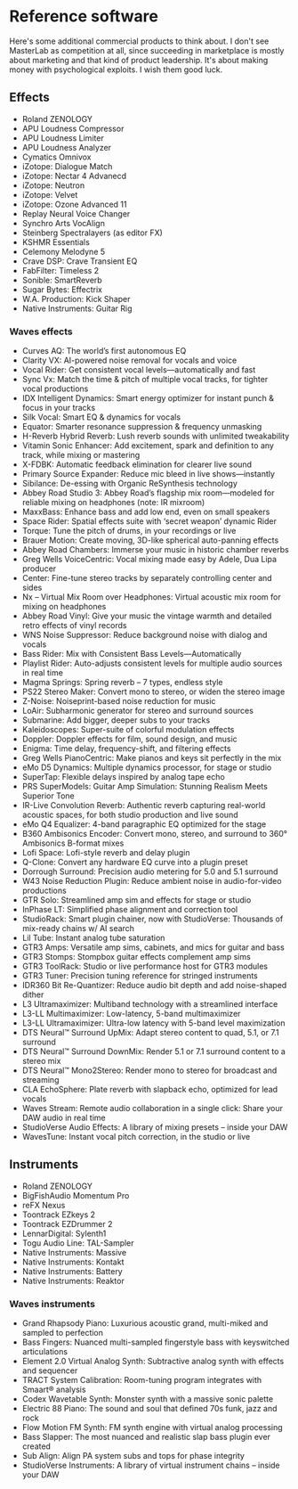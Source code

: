 # Reference software
Here's some additional commercial products to think about. I don't see MasterLab as competition at all, since succeeding in marketplace is mostly about marketing and that kind of product leadership. It's about making money with psychological exploits. I wish them good luck.

## Effects
- Roland ZENOLOGY
- APU Loudness Compressor
- APU Loudness Limiter
- APU Loudness Analyzer
- Cymatics Omnivox
- iZotope: Dialogue Match
- iZotope: Nectar 4 Advanecd
- iZotope: Neutron
- iZotope: Velvet
- iZotope: Ozone Advanced 11
- Replay Neural Voice Changer
- Synchro Arts VocAlign
- Steinberg Spectralayers (as editor FX)
- KSHMR Essentials
- Celemony Melodyne 5
- Crave DSP: Crave Transient EQ
- FabFilter: Timeless 2
- Sonible: SmartReverb
- Sugar Bytes: Effectrix
- W.A. Production: Kick Shaper
- Native Instruments: Guitar Rig

### Waves effects
- Curves AQ: The world’s first autonomous EQ
- Clarity VX: AI-powered noise removal for vocals and voice
- Vocal Rider: Get consistent vocal levels—automatically and fast
- Sync Vx: Match the time & pitch of multiple vocal tracks, for tighter vocal productions
- IDX Intelligent Dynamics: Smart energy optimizer for instant punch & focus in your tracks
- Silk Vocal: Smart EQ & dynamics for vocals
- Equator: Smarter resonance suppression & frequency unmasking
- H-Reverb Hybrid Reverb: Lush reverb sounds with unlimited tweakability
- Vitamin Sonic Enhancer: Add excitement, spark and definition to any track, while mixing or mastering
- X-FDBK: Automatic feedback elimination for clearer live sound 
- Primary Source Expander: Reduce mic bleed in live shows—instantly
- Sibilance: De-essing with Organic ReSynthesis technology 
- Abbey Road Studio 3: Abbey Road’s flagship mix room—modeled for reliable mixing on headphones (note: IR mixroom)
- MaxxBass: Enhance bass and add low end, even on small speakers
- Space Rider: Spatial effects suite with ‘secret weapon’ dynamic Rider
- Torque: Tune the pitch of drums, in your recordings or live
- Brauer Motion: Create moving, 3D-like spherical auto-panning effects
- Abbey Road Chambers: Immerse your music in historic chamber reverbs
- Greg Wells VoiceCentric: Vocal mixing made easy by Adele, Dua Lipa producer
- Center: Fine-tune stereo tracks by separately controlling center and sides
- Nx – Virtual Mix Room over Headphones: Virtual acoustic mix room for mixing on headphones
- Abbey Road Vinyl: Give your music the vintage warmth and detailed retro effects of vinyl records
- WNS Noise Suppressor: Reduce background noise with dialog and vocals 
- Bass Rider: Mix with Consistent Bass Levels—Automatically 
- Playlist Rider: Auto-adjusts consistent levels for multiple audio sources in real time
- Magma Springs: Spring reverb – 7 types, endless style
- PS22 Stereo Maker: Convert mono to stereo, or widen the stereo image
- Z-Noise: Noiseprint-based noise reduction for music
- LoAir: Subharmonic generator for stereo and surround sources
- Submarine: Add bigger, deeper subs to your tracks
- Kaleidoscopes: Super-suite of colorful modulation effects
- Doppler: Doppler effects for film, sound design, and music
- Enigma: Time delay, frequency-shift, and filtering effects
- Greg Wells PianoCentric: Make pianos and keys sit perfectly in the mix
- eMo D5 Dynamics: Multiple dynamics processor, for stage or studio
- SuperTap: Flexible delays inspired by analog tape echo
- PRS SuperModels: Guitar Amp Simulation: Stunning Realism Meets Superior Tone
- IR-Live Convolution Reverb: Authentic reverb capturing real-world acoustic spaces, for both studio production and live sound
- eMo Q4 Equalizer: 4-band paragraphic EQ optimized for the stage 
- B360 Ambisonics Encoder: Convert mono, stereo, and surround to 360° Ambisonics B-format mixes
- Lofi Space: Lofi-style reverb and delay plugin
- Q-Clone: Convert any hardware EQ curve into a plugin preset
- Dorrough Surround: Precision audio metering for 5.0 and 5.1 surround 
- W43 Noise Reduction Plugin: Reduce ambient noise in audio-for-video productions
- GTR Solo: Streamlined amp sim and effects for stage or studio
- InPhase LT: Simplified phase alignment and correction tool
- StudioRack: Smart plugin chainer, now with StudioVerse: Thousands of mix-ready chains w/ AI search
- Lil Tube: Instant analog tube saturation 
- GTR3 Amps: Versatile amp sims, cabinets, and mics for guitar and bass
- GTR3 Stomps: Stompbox guitar effects complement amp sims
- GTR3 ToolRack: Studio or live performance host for GTR3 modules
- GTR3 Tuner: Precision tuning reference for stringed instruments
- IDR360 Bit Re-Quantizer: Reduce audio bit depth and add noise-shaped dither
- L3 Ultramaximizer: Multiband technology with a streamlined interface
- L3-LL Multimaximizer: Low-latency, 5-band multimaximizer
- L3-LL Ultramaximizer: Ultra-low latency with 5-band level maximization
- DTS Neural™ Surround UpMix: Adapt stereo content to quad, 5.1, or 7.1 surround 
- DTS Neural™ Surround DownMix: Render 5.1 or 7.1 surround content to a stereo mix 
- DTS Neural™ Mono2Stereo: Render mono to stereo for broadcast and streaming
- CLA EchoSphere: Plate reverb with slapback echo, optimized for lead vocals
- Waves Stream: Remote audio collaboration in a single click: Share your DAW audio in real time
- StudioVerse Audio Effects: A library of mixing presets – inside your DAW
- WavesTune: Instant vocal pitch correction, in the studio or live

## Instruments
- Roland ZENOLOGY
- BigFishAudio Momentum Pro
- reFX Nexus
- Toontrack EZkeys 2
- Toontrack EZDrummer 2
- LennarDigital: Sylenth1
- Togu Audio Line: TAL-Sampler
- Native Instruments: Massive
- Native Instruments: Kontakt
- Native Instruments: Battery
- Native Instruments: Reaktor

### Waves instruments
- Grand Rhapsody Piano: Luxurious acoustic grand, multi-miked and sampled to perfection
- Bass Fingers: Nuanced multi-sampled fingerstyle bass with keyswitched articulations
- Element 2.0 Virtual Analog Synth: Subtractive analog synth with effects and sequencer
- TRACT System Calibration: Room-tuning program integrates with Smaart® analysis 
- Codex Wavetable Synth: Monster synth with a massive sonic palette
- Electric 88 Piano: The sound and soul that defined 70s funk, jazz and rock
- Flow Motion FM Synth: FM synth engine with virtual analog processing 
- Bass Slapper: The most nuanced and realistic slap bass plugin ever created
- Sub Align: Align PA system subs and tops for phase integrity
- StudioVerse Instruments: A library of virtual instrument chains – inside your DAW
